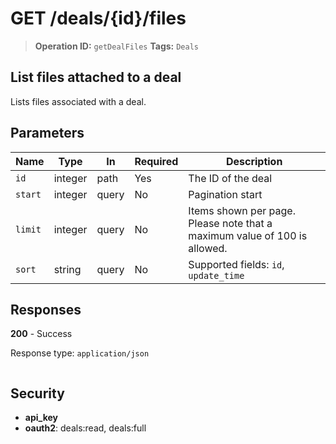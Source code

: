 # GET /deals/{id}/files

> **Operation ID:** `getDealFiles`
> **Tags:** `Deals`

## List files attached to a deal

Lists files associated with a deal.

## Parameters

| Name | Type | In | Required | Description |
|------|------|-------|----------|-------------|
| `id` | integer | path | Yes | The ID of the deal |
| `start` | integer | query | No | Pagination start |
| `limit` | integer | query | No | Items shown per page. Please note that a maximum value of 100 is allowed. |
| `sort` | string | query | No | Supported fields: `id`, `update_time` |

## Responses

**200** - Success

Response type: `application/json`

```

```


## Security

- **api_key**
- **oauth2**: deals:read, deals:full